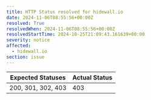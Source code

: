 ```yaml
---
title: HTTP Status resolved for hidewall.io
date: 2024-11-06T08:55:56+00:00Z
resolved: True
resolvedWhen: 2024-11-06T08:55:56+00:00Z
resolvedStartTime: 2024-10-25T21:09:43.161639+00:00
severity: notice
affected:
  - hidewall.io
section: issue
---
```


| Expected Statuses | Actual Status  |
|-------------------|----------------|
| 200, 301, 302, 403 | 403 |
